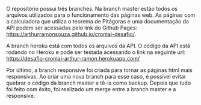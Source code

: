 O repositório possui três branches. Na branch master estão todos os arquivos utilizados para o funcionamento das páginas web. As páginas com a calculadora 
que utiliza o teorema de Pitágoras e uma documentação da API podem ser acessadas pelo link do Github Pages: https://arthurramonsouza.github.io/cromai-desafio/.

A branch heroku está com todos os arquivos da API. O código da API está rodando no Heroku e pode ser testada acessando o link na seguinte url: https://desafio-cromai-arthur-ramon.herokuapp.com/

Por último, a branch responsive foi criada para tornar as páginas html mais responsivas. Ao criar uma nova branch para esse caso, é possível evitar 
quebrar o código da branch master e tê-la como backup. Depois que tudo foi feito com êxito, foi realizado um merge entre a branch master e a responsive.
